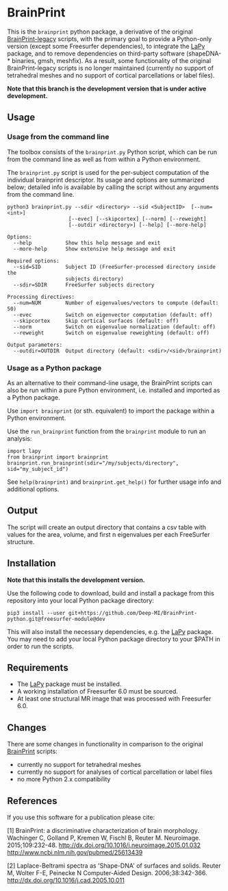 # BrainPrint

This is the `brainprint` python package, a derivative of the original
[BrainPrint-legacy](https://github.com/Deep-MI/BrainPrint-legacy) scripts,
with the primary goal to provide a Python-only version (except some Freesurfer
dependencies), to integrate the [LaPy](https://github.com/Deep-MI/LaPy)
package, and to remove dependencies on third-party software
(shapeDNA-* binaries, gmsh, meshfix). As a result, some functionality of the
original BrainPrint-legacy scripts is no longer maintained (currently no
support of tetrahedral meshes and no support of cortical parcellations or
label files).

**Note that this branch is the development version that is under active development.**

## Usage

### Usage from the command line

The toolbox consists of the `brainprint.py` Python script, which can be run
from the command line as well as from within a Python environment.

The `brainprint.py` script is used for the per-subject computation of the
individual brainprint descriptor. Its usage and options are summarized below;
detailed info is available by calling the script without any arguments from the
command line.

```
python3 brainprint.py --sdir <directory> --sid <SubjectID>  [--num=<int>]
                    [--evec] [--skipcortex] [--norm] [--reweight]
                    [--outdir <directory>] [--help] [--more-help]

Options:
  --help           Show this help message and exit
  --more-help      Show extensive help message and exit

Required options:
  --sid=SID        Subject ID (FreeSurfer-processed directory inside the
                   subjects directory)
  --sdir=SDIR      FreeSurfer subjects directory

Processing directives:
  --num=NUM        Number of eigenvalues/vectors to compute (default: 50)
  --evec           Switch on eigenvector computation (default: off)
  --skipcortex     Skip cortical surfaces (default: off)
  --norm           Switch on eigenvalue normalization (default: off)
  --reweight       Switch on eigenvalue reweighting (default: off)

Output parameters:
  --outdir=OUTDIR  Output directory (default: <sdir>/<sid>/brainprint)
```

### Usage as a Python package

As an alternative to their command-line usage, the BrainPrint scripts can also
be run within a pure Python environment, i.e. installed and imported as a
Python package.

Use `import brainprint` (or sth. equivalent) to import the package within
a Python environment.

Use the `run_brainprint` function from the `brainprint` module to run an
analysis:

```
import lapy
from brainprint import brainprint
brainprint.run_brainprint(sdir="/my/subjects/directory", sid="my_subject_id")
```

See `help(brainprint)` and `brainprint.get_help()` for further usage info and
additional options.

## Output

The script will create an output directory that contains a csv table with
values for the area, volume, and first n eigenvalues per each FreeSurfer
structure.

## Installation

**Note that this installs the development version.**

Use the following code to download, build and install a package from this
repository into your local Python package directory:

`pip3 install --user git+https://github.com/Deep-MI/BrainPrint-python.git@freesurfer-module@dev`

This will also install the necessary dependencies, e.g. the [LaPy](https://github.com/Deep-MI/LaPy)
package. You may need to add your local Python package directory to your $PATH
in order to run the scripts.

## Requirements

- The [LaPy](https://github.com/Deep-MI/LaPy) package must be installed.
- A working installation of Freesurfer 6.0 must be sourced.
- At least one structural MR image that was processed with Freesurfer 6.0.

## Changes

There are some changes in functionality in comparison to the original [BrainPrint](https://github.com/Deep-MI/BrainPrint-legacy)
scripts:

- currently no support for tetrahedral meshes
- currently no support for analyses of cortical parcellation or label files
- no more Python 2.x compatibility

## References

If you use this software for a publication please cite:

[1] BrainPrint: a discriminative characterization of brain morphology. Wachinger C, Golland P, Kremen W, Fischl B, Reuter M. Neuroimage. 2015;109:232-48. http://dx.doi.org/10.1016/j.neuroimage.2015.01.032 http://www.ncbi.nlm.nih.gov/pubmed/25613439

[2] Laplace-Beltrami spectra as 'Shape-DNA' of surfaces and solids. Reuter M, Wolter F-E, Peinecke N Computer-Aided Design. 2006;38:342-366. http://dx.doi.org/10.1016/j.cad.2005.10.011
